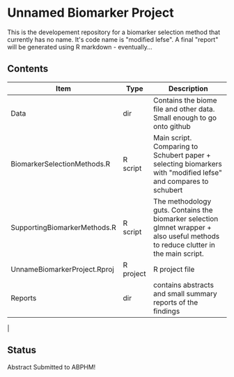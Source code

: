 # Unnamed Biomarker Project

This is the developement repository for a biomarker selection method that currently has no name. It's code name is "modified lefse". A final "report" will be generated using R markdown - eventually...

## Contents

| Item                         | Type      | Description                                                                                                                       |
|------------------------------|-----------|-----------------------------------------------------------------------------------------------------------------------------------|
| Data                         | dir       | Contains the biome file and other data. Small enough to go onto github                                                            |
| BiomarkerSelectionMethods.R  | R script  | Main script.  Comparing to Schubert paper + selecting biomarkers with "modified lefse" and compares to schubert                   |
| SupportingBiomarkerMethods.R | R script  | The methodology guts. Contains the biomarker selection glmnet wrapper + also useful methods to reduce clutter in the main script. |
| UnnameBiomarkerProject.Rproj | R project | R project file 
| Reports | dir | contains abstracts and small summary reports of the findings|
|


## Status

Abstract Submitted to ABPHM! 
